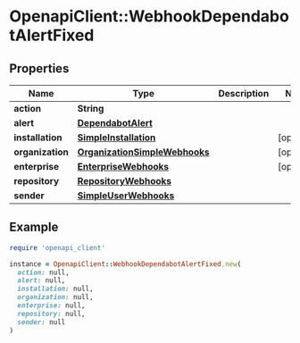 # OpenapiClient::WebhookDependabotAlertFixed

## Properties

| Name | Type | Description | Notes |
| ---- | ---- | ----------- | ----- |
| **action** | **String** |  |  |
| **alert** | [**DependabotAlert**](DependabotAlert.md) |  |  |
| **installation** | [**SimpleInstallation**](SimpleInstallation.md) |  | [optional] |
| **organization** | [**OrganizationSimpleWebhooks**](OrganizationSimpleWebhooks.md) |  | [optional] |
| **enterprise** | [**EnterpriseWebhooks**](EnterpriseWebhooks.md) |  | [optional] |
| **repository** | [**RepositoryWebhooks**](RepositoryWebhooks.md) |  |  |
| **sender** | [**SimpleUserWebhooks**](SimpleUserWebhooks.md) |  |  |

## Example

```ruby
require 'openapi_client'

instance = OpenapiClient::WebhookDependabotAlertFixed.new(
  action: null,
  alert: null,
  installation: null,
  organization: null,
  enterprise: null,
  repository: null,
  sender: null
)
```

